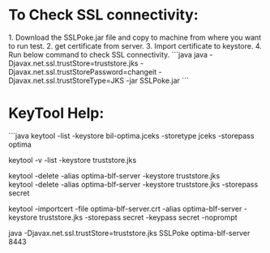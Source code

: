 <H1>To Check SSL connectivity:</H1>
1. Download the SSLPoke.jar file and copy to machine from where you want to run test.
2. get certificate from server.
3. Import certificate to keystore.
4. Run below command to check SSL connectivity.
```java
java -Djavax.net.ssl.trustStore=truststore.jks -Djavax.net.ssl.trustStorePassword=changeit -Djavax.net.ssl.trustStoreType=JKS -jar SSLPoke.jar <hostname> <port>
```

<H1>KeyTool Help:</H1>
```java
keytool -list -keystore bil-optima.jceks -storetype jceks -storepass optima

keytool -v -list -keystore truststore.jks

keytool -delete -alias optima-blf-server -keystore truststore.jks  
keytool -delete -alias optima-blf-server -keystore truststore.jks -storepass secret

keytool -importcert -file optima-blf-server.crt -alias optima-blf-server -keystore truststore.jks -storepass secret -keypass secret -noprompt

java -Djavax.net.ssl.trustStore=truststore.jks SSLPoke optima-blf-server 8443
```


